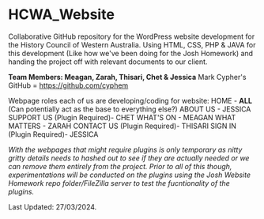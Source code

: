 # HCWA_Website
 Collaborative GitHub repository for the WordPress website development for the History Council of Western Australia. Using HTML, CSS, PHP & JAVA for this development (Like how we've been doing for the Josh Homework) and handing the project off with relevant documents to our client.
 
 **Team Members: Meagan, Zarah, Thisari, Chet & Jessica**
 Mark Cypher's GitHub = https://github.com/cyphem
 
 Webpage roles each of us are developing/coding for website:
 HOME -                              **ALL** (Can potentially act as the base to everything else?)
 ABOUT US -                          JESSICA
 SUPPORT US (Plugin Required)-       CHET
 WHAT'S ON -                         MEAGAN
 WHAT MATTERS -                      ZARAH
 CONTACT US (Plugin Required)-       THISARI
 SIGN IN (Plugin Required)-          JESSICA
 
 *With the webpages that might require plugins is only temporary as nitty gritty details needs to hashed out to see if they are actually needed or we can remove them entirely from the project. Prior to all of this though, experimentations will be conducted on the plugins using the Josh Website Homework repo folder/FileZilla server to test the fucntionality of the plugins.*

 Last Updated: 27/03/2024.